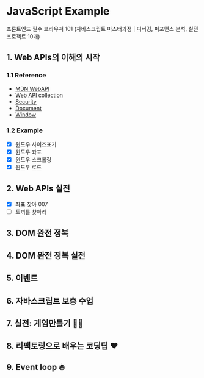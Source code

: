 # JavaScript Example

프론트엔드 필수 브라우저 101 (자바스크립트 마스터과정 | 디버깅, 퍼포먼스 분석, 실전프로젝트 10개)

## 1. Web APIs의 이해의 시작

### 1.1 Reference

- [MDN WebAPI](https://developer.mozilla.org/en-US/docs/Learn/JavaScript/Client-side_web_APIs/Introduction)
- [Web API collection](https://developer.mozilla.org/en-US/docs/Web/API)
- [Security](https://www.thoughtco.com/what-javascript-cannot-do-2037666)
- [Document](https://developer.mozilla.org/en-US/docs/Web/API/Document)
- [Window](https://developer.mozilla.org/en-US/docs/Web/API/Window)

### 1.2 Example

- [x] 윈도우 사이즈표기
- [x] 윈도우 좌표
- [x] 윈도우 스크롤링
- [x] 윈도우 로드

## 2. Web APIs 실전

- [x] 좌표 찾아 007
- [ ] 토끼를 찾아라

## 3. DOM 완전 정복

## 4. DOM 완전 정복 실전

## 5. 이벤트

## 6. 자바스크립트 보충 수업

## 7. 실전: 게임만들기 🥕🥕

## 8. 리팩토링으로 배우는 코딩팁 ❤️

## 9. Event loop 🔥
